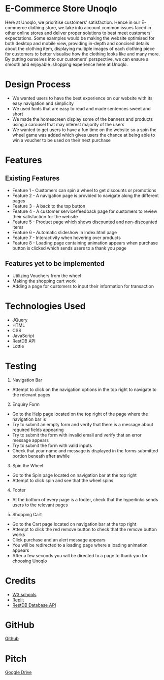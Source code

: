 # E-Commerce Store Unoqlo

Here at Unoqlo, we prioritise customers' satisfaction. Hence in our E-commerce clothing store, we take into account common issues faced in other online stores and deliver proper solutions to best meet customers' expectations. Some examples would be making the website optimised for both desktop and mobile view, providing in-depth and concised details about the clothing item, displaying multiple images of each clothing piece for customers to better visualise how the clothing looks like and many more. By putting ourselves into our customers' perspective, we can ensure a smooth and enjoyable .shopping experience here at Unoqlo.

# Design Process

- We wanted users to have the best experience on our website with its easy navigation and simplicity
- We used fonts that are easy to read and made sentences sweet and short
- We made the homescreen display some of the banners and products using a carousel that may interest majority of the users
- We wanted to get users to have a fun time on the website so a spin the wheel game was added which gives users the chance at being able to win a voucher to be used on their next purchase

# Features

## Existing Features

- Feature 1 - Customers can spin a wheel to get discounts or promotions
- Feature 2 - A navigation page is provided to navigate along the different pages
- Feature 3 - A back to the top button
- Feature 4 - A customer service/feedback page for customers to review their satisfaction for the website
- Feature 5 - Product page which shows discounted and non-discounted items
- Feature 6 - Automatic slideshow in index.html page
- Feature 7 - Interactivity when hovering over products
- Feature 8 - Loading page containing animation appears when purchase button is clicked which sends users to a thank you page

## Features yet to be implemented

- Utilizing Vouchers from the wheel
- Making the shopping cart work
- Adding a page for customers to input their information for transaction

# Technologies Used

- JQuery
- HTML
- CSS
- JavaScript
- RestDB API
- Lottie

# Testing

1. Navigation Bar

- Attempt to click on the navigation options in the top right to navigate to the relevant pages

2. Enquiry Form

- Go to the Help page located on the top right of the page where the navigation bar is
- Try to submit an empty form and verify that there is a message about required fields appearing
- Try to submit the form with invalid email and verify that an error message appears
- Try to submit the form with valid inputs
- Check that your name and message is displayed in the forms submitted portion beneath after awhile

3. Spin the Wheel

- Go to the Spin page located on navigation bar at the top right
- Attempt to click spin and see that the wheel spins

4. Footer

- At the bottom of every page is a footer, check that the hyperlinks sends users to the relevant pages

5. Shopping Cart

- Go to the Cart page located on navigation bar at the top right
- Attempt to click the red remove button to check that the remove button works
- Click purchase and an alert message appears
- You will be redirected to a loading page where a loading animation appears
- After a few seconds you will be directed to a page to thank you for choosing Unoqlo

# Credits

- [W3 schools](https://www.w3schools.com/)
- [Replit](https://replit.com/)
- [RestDB Database API](https://restdb.io/)

# GitHub

[Github](https://chunkaii.github.io/ID-Assignment-2/index.html)

# Pitch

[Google Drive](https://drive.google.com/file/d/1I6Fv088fYoCRWkXJ02kHS4Kt9MPIl91l/view?usp=sharing)
